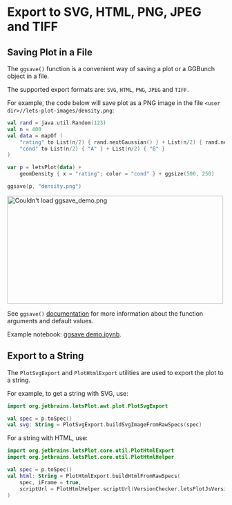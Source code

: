 # Export to SVG, HTML, PNG, JPEG and TIFF

## Saving Plot in a File

The `ggsave()` function is a convenient way of saving a plot or a GGBunch object in a file.

The supported export formats are: `SVG`, `HTML`, `PNG`, `JPEG` and `TIFF`.

For example, the code below will save plot as a PNG image in the file `<user dir>//lets-plot-images/density.png`:

```kotlin
val rand = java.util.Random(123)
val n = 400
val data = mapOf (
    "rating" to List(n/2) { rand.nextGaussian() } + List(n/2) { rand.nextGaussian() * 1.5 + 1.5 },
    "cond" to List(n/2) { "A" } + List(n/2) { "B" }
)

var p = letsPlot(data) +
    geomDensity { x = "rating"; color = "cond" } + ggsize(500, 250)

ggsave(p, "density.png")
```

<img src="ggsave_demo.png" alt="Couldn't load ggsave_demo.png" width="500" height="250"/>

See `ggsave()` [documentation](%api_export%/ggsave.html) for more information about the function arguments and default values.

Example notebook: [ggsave demo.ipynb](%nb-export_to_file%).

## Export to a String

The `PlotSvgExport` and `PlotHtmlExport` utilities are used to export the plot to a string.

For example, to get a string with SVG, use:

```kotlin
import org.jetbrains.letsPlot.awt.plot.PlotSvgExport

val spec = p.toSpec()
val svg: String = PlotSvgExport.buildSvgImageFromRawSpecs(spec)
```

For a string with HTML, use:

```kotlin
import org.jetbrains.letsPlot.core.util.PlotHtmlExport
import org.jetbrains.letsPlot.core.util.PlotHtmlHelper

val spec = p.toSpec()
val html: String = PlotHtmlExport.buildHtmlFromRawSpecs(
    spec, iFrame = true,
    scriptUrl = PlotHtmlHelper.scriptUrl(VersionChecker.letsPlotJsVersion)
)
```